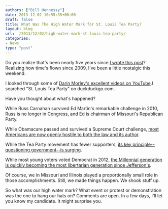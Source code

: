 ```yaml
---
authors: ["Bill Hennessy"]
date: 2013-12-02 10:55:35+00:00
draft: false
title: What Was The High Water Mark for St. Louis Tea Party?
layout: blog
url:  /2013/12/02/high-water-mark-st-louis-tea-party/
categories:
- News
type: "post"
---
```


Do you realize that's been nearly five years since [I wrote this post](https://hennessysview.com/2009/02/22/st-louis-tea-party/)? Realizing how time's flown since 2009, I've been a little nostalgic this weekend.





I looked through some of [Darin Morley's excellent videos on YouTube](https://www.youtube.com/channel/UCcx81Rb7Y7iVOGbQGE7oGSA).I searched "St. Louis Tea Party" on duckduckgo.com.





Have you thought about what's happened?





While Russ Carnahan survived Ed Martin's remarkable challenge in 2010, Russ is no longer in Congress, and Ed is chairman of Missouri's Republican Party.





While Obamacare passed and survived a Supreme Court challenge, [most Americans are now openly hostile to both the law and its author](https://www.foxnews.com/politics/2013/11/20/how-low-can-go-obama-poll-numbers-drop-again/).





While the Tea Party movement has fewer supporters, [its key principle--questioning government--is surging](https://wallstcheatsheet.com/stocks/poll-americans-distrust-of-government-high.html/?a=viewall).





While most young voters voted Democrat in 2012, [the Millennial generation is quickly becoming the most libertarian generation since Jefferson's](https://www.thedailybeast.com/articles/2013/06/04/to-win-millenials-the-gop-needs-to-embrace-its-inner-libertarian.html).





Of course, we in Missouri and Illinois played a proportionally small role in those accomplishments. Still, we made things happen. We shook stuff up.





So what was our high water mark? What event or protest or demonstration was the one to hang our hats on? Comments are open. In a few days, I'll let you know my candidate. It might surprise you.



